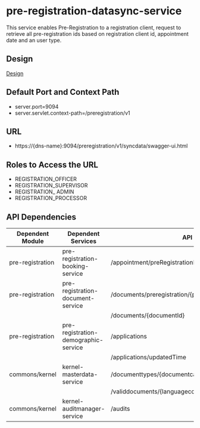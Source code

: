 # pre-registration-datasync-service

This service enables Pre-Registration to a registration client, request to retrieve all pre-registration ids based on registration client id, appointment date and an user type.

 

## Design

[Design](https://github.com/mosip/pre-registration/blob/master/design/pre-registration/pre-registration-data-sync-service.md)

 

## Default Port and Context Path

  * server.port=9094
  * server.servlet.context-path=/preregistration/v1



## URL

* https://{dns-name}:9094/preregistration/v1/syncdata/swagger-ui.html
 

## Roles to Access the URL

* REGISTRATION_OFFICER
* REGISTRATION_SUPERVISOR
* REGISTRATION_ ADMIN
* REGISTRATION_PROCESSOR


## API Dependencies


|Dependent Module |  Dependent Services  | API |
| ------------- | ------------- | ------------- |
| pre-registration  | pre-registration-booking-service | /appointment/preRegistrationId/{registrationCenterId} |
| pre-registration | pre-registration-document-service | /documents/preregistration/{preRegistrationId}|
| |  | /documents/{documentId}|
| pre-registration  | pre-registration-demographic-service  |  /applications  |
| |  |  /applications/updatedTime |
| commons/kernel  | kernel-masterdata-service  | /documenttypes/{documentcategorycode}/{langcode}|
|  | | /validdocuments/{languagecode} |
| commons/kernel | kernel-auditmanager-service | /audits |